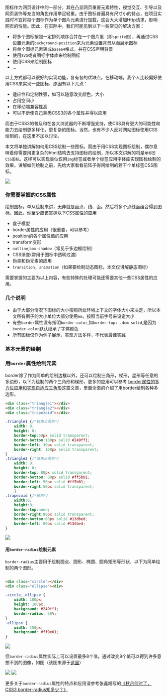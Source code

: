  图标作为网页设计中的一部分，其在凸显网页重要元素特性，视觉交互、引导以及网页装饰等充当的角色作用举足轻重。由于图标普遍具有尺寸小的特点，在项目实践时不宜将每个图标作为单个图片元素进行加载，这会大大增加Http请求，影响网页的性能。因此，在实际中，我们可能见到以下一些常见的解决方案：

 + 将多个图标按照一定排列顺序合并在一个图片里（即`sprite图`），再通过CSS设置元素的`background-position`来为元素设置背景从而展示图标
 + 将单个图标元素转成`base64`格式，并在CSS声明背景
 + 使用`SVG`或者图标字体库来绘制图标
 + 使用CSS来绘制图标
 + ...
 
以上方式都可以很好的实现功能，各有各的优缺点。在移动端，我个人比较偏好使用CSS来实现一些图标，原因有以下几点：

+ 适应性和定制性强，如可以随意改变颜色，大小
+ 占用空间小
+ 在移动端兼容性高
+ 可以不断使自己熟悉CSS3的各个属性并得以应用


而由于CSS3的普及和在各大浏览器的不断增强支持，使CSS具有更大的可能性和能力去绘制更多样化，更复杂的图标。当然，也有不少人反对网站图标使用CSS绘制的，在这里不加以讨论。

本文将单独讲解如何用CSS绘制一些图标。而由于用CSS实现图标绘制，偶尔意味着你需要用更复杂的html结构去支持图标的绘制，所以本文讲解的将是`单标签CSS图标`。这样可以实现类似仅用`img`标签或者单个标签应用字体库实现图标绘制的效果。讲解如何绘制之前，先给大家看看前阵子得闲绘制的若干个单标签CSS图标。

![](./images/demo.png)

### 你需要掌握的CSS属性

绘制图标，单从绘制来讲，无非就是画点、线、面。然后将多个点线面组合得到图标。因此，你至少应该掌握以下CSS属性的应用

+ 盒子模型
+ border属性的应用（很重要，可以参考）
+ position的各个属性值的应用
+ transform变形
+ `outline`,`box-shadow`（常见于多边框绘制）
+ CSS渐变(常用于图标中透明过渡)
+ 伪类和伪元素的应用
+ `transition`，`animation`（如果要绘制动态图标，本文仅讲解静态图标）

需要掌握的主要为以上内容，有些特殊的处理可能还需要其他一些CSS属性的应用。

### 几个说明

+ 由于大部分情况下图标的大小按照所处环境上下文的字体大小来决定，所以本文所有例子的大小单位大部分使用`em`，按照当前字号来设定大小
+ 有些`border`属性没有指明`border-color`,如`border-top: .4em solid`,是因为`border-color`默认继承了字体颜色
+ 所有图标仅作为例子展示，实现方法多样，不代表最佳实践

### 基本元素的绘制

### 用`border`属性绘制元素

border除了作为简单的绘制边框以外，还可以绘制三角形，梯形，星形等任意的多边形，以下为绘制的两个三角形和梯形，更多的应用可以参考
[border属性的多方位应用和实现自适应三角形](https://juejin.im/post/5a162d3ff265da43062a6e27)这篇文章，里面全面的介绍了用border绘制各种多边形。
```html
<div class="triangle1"></div>
<div class="triangle2"></div>
<div class="trapezoid"></div>
```

```css
.triangle1 {/*锐角三角形*/
	width: 0;
	height: 0;
	border-top:50px solid transparent;
	border-bottom:100px solid #249ff1;
	border-left: 30px solid transparent;
	border-right: 100px solid transparent;
}
.triangle2 {/*直角三角形*/
	width: 0;
	height: 0;
	border-top: 80px solid transparent;
	border-bottom: 80px solid #ff5b01;
	border-left: 50px solid #ff5b01;
	border-right:50px solid transparent;
	}
.trapezoid {/*梯形*/
	width:0;
	height:0;
	border-top:none;
	border-right:80px solid transparent;
	border-bottom:60px solid #13dbed;
	border-left: 80px solid #13dbed;
}

```
![](./images/border.png)


#### 用`border-radius`绘制元素

`border-radius`主要用于绘制圆点、圆形、椭圆、圆角矩形等形状，以下为简单绘制的两个图形。

```html

<div class="circle"></div>
<div class="ellipse"><div>

```

```css
.circle,.ellipse {
	width: 100px;
	height: 100px;
	background: #249ff1;
	border-radius: 50%;
}
.ellipse {
	width: 150px;
	background: #ff9e01;
}
```
![](./images/circle.png)

但`border-radius`属性实际上可以设置最多8个值，通过改变8个值可以得到许多意想不到的图像，如图（该图来源于[这里](http://www.zhangxinxu.com/wordpress/2015/11/css3-border-radius-tips/)）

![](./images/borderradius.gif) 
![](./images/borderradius2.gif)

更多关于`border-radius`属性的特点和应用请参考张鑫旭写的[《秋月何时了，CSS3 border-radius知多少？》](http://www.zhangxinxu.com/wordpress/2015/11/css3-border-radius-tips/)